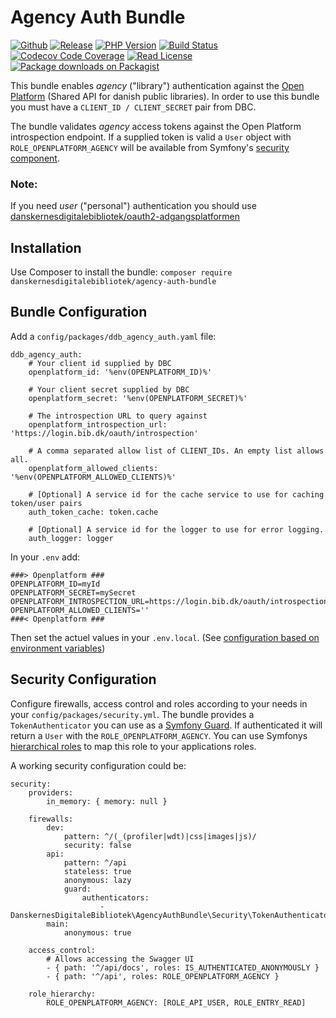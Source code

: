 # Agency Auth Bundle

[![Github](https://img.shields.io/badge/source-danskernesdigitalebibliotek/agency--auth--bundle-blue?style=flat-square)](https://github.com/danskernesdigitalebibliotek/agency-auth-bundle)
[![Release](https://img.shields.io/packagist/v/danskernesdigitalebibliotek/agency-auth-bundle.svg?style=flat-square&label=release)](https://packagist.org/packages/danskernesdigitalebibliotek/agency-auth-bundle)
[![PHP Version](https://img.shields.io/packagist/php-v/danskernesdigitalebibliotek/agency-auth-bundle.svg?style=flat-square&colorB=%238892BF)](https://www.php.net/downloads)
[![Build Status](https://img.shields.io/github/workflow/status/danskernesdigitalebibliotek/agency-auth-bundle/Test%20%26%20Code%20Style%20Review?label=CI&logo=github&style=flat-square)](https://github.com/danskernesdigitalebibliotek/agency-auth-bundle/actions?query=workflow%3A%22Test+%26+Code+Style+Review%22)
[![Codecov Code Coverage](https://img.shields.io/codecov/c/gh/danskernesdigitalebibliotek/agency-auth-bundle?label=codecov&logo=codecov&style=flat-square)](https://codecov.io/gh/danskernesdigitalebibliotek/agency-auth-bundle)
[![Read License](https://img.shields.io/packagist/l/danskernesdigitalebibliotek/agency-auth-bundle.svg?style=flat-square&colorB=darkcyan)](https://github.com/danskernesdigitalebibliotek/agency-auth-bundle/blob/master/LICENSE.txt)
[![Package downloads on Packagist](https://img.shields.io/packagist/dt/danskernesdigitalebibliotek/agency-auth-bundle.svg?style=flat-square&colorB=darkmagenta)](https://packagist.org/packages/danskernesdigitalebibliotek/agency-auth-bundle/stats)


This bundle enables _agency_ ("library") authentication against the [Open Platform](https://openplatform.dbc.dk/v3/) (Shared API for
danish public libraries). In order to use this bundle you must have a `CLIENT_ID / CLIENT_SECRET` pair from DBC.

The bundle validates _agency_ access tokens against the Open Platform introspection endpoint. If a supplied token is 
valid a `User` object with `ROLE_OPENPLATFORM_AGENCY` will be available from Symfony's [security component](https://symfony.com/doc/4.4/security.html#b-fetching-the-user-from-a-service).  

### Note:
If you need _user_ ("personal") authentication you should use [danskernesdigitalebibliotek/oauth2-adgangsplatformen](https://github.com/danskernesdigitalebibliotek/oauth2-adgangsplatformen) 

## Installation

Use Composer to install the bundle: `composer require danskernesdigitalebibliotek/agency-auth-bundle`

## Bundle Configuration

Add a `config/packages/ddb_agency_auth.yaml` file:

```
ddb_agency_auth:
    # Your client id supplied by DBC
    openplatform_id: '%env(OPENPLATFORM_ID)%'
    
    # Your client secret supplied by DBC
    openplatform_secret: '%env(OPENPLATFORM_SECRET)%'
    
    # The introspection URL to query against
    openplatform_introspection_url: 'https://login.bib.dk/oauth/introspection'
    
    # A comma separated allow list of CLIENT_IDs. An empty list allows all.
    openplatform_allowed_clients: '%env(OPENPLATFORM_ALLOWED_CLIENTS)%'

    # [Optional] A service id for the cache service to use for caching token/user pairs 
    auth_token_cache: token.cache

    # [Optional] A service id for the logger to use for error logging.
    auth_logger: logger
```

In your `.env` add:

```
###> Openplatform ###
OPENPLATFORM_ID=myId
OPENPLATFORM_SECRET=mySecret
OPENPLATFORM_INTROSPECTION_URL=https://login.bib.dk/oauth/introspection
OPENPLATFORM_ALLOWED_CLIENTS=''
###< Openplatform ###
```

Then set the actuel values in your `.env.local`. (See [configuration based on environment variables](https://symfony.com/doc/current/configuration.html#configuration-based-on-environment-variables)) 


## Security Configuration

Configure firewalls, access control and roles according to your needs in your `config/packages/security.yml`. 
The bundle provides a `TokenAuthenticator` you can use as a [Symfony Guard](https://symfony.com/doc/4.4/security/guard_authentication.html).
If authenticated it will return a `User` with the `ROLE_OPENPLATFORM_AGENCY`. You can use Symfonys [hierarchical roles](https://symfony.com/doc/4.4/security.html#hierarchical-roles)
to map this role to your applications roles.

A working security configuration could be:
```
security:
    providers:
        in_memory: { memory: null }

    firewalls:
        dev:
            pattern: ^/(_(profiler|wdt)|css|images|js)/
            security: false
        api:
            pattern: ^/api
            stateless: true
            anonymous: lazy
            guard:
                authenticators:
                    - DanskernesDigitaleBibliotek\AgencyAuthBundle\Security\TokenAuthenticator
        main:
            anonymous: true

    access_control:
        # Allows accessing the Swagger UI
        - { path: '^/api/docs', roles: IS_AUTHENTICATED_ANONYMOUSLY }
        - { path: '^/api', roles: ROLE_OPENPLATFORM_AGENCY }

    role_hierarchy:
        ROLE_OPENPLATFORM_AGENCY: [ROLE_API_USER, ROLE_ENTRY_READ]
```